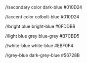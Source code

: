 
//secondary color
dark-blue #010D24

//accent color 
colbolt-blue #010D24

//bright blue
bright-blue #0FDDBB

//light blue grey
blue-grey #B7CBD5

//white-blue
white-blue #EBF0F4

//grey-blue 
dark-grey-blue #56728B
